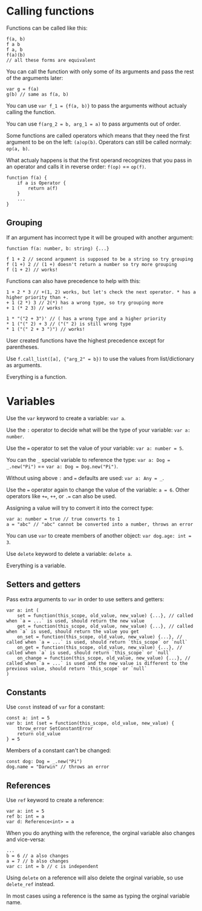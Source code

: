 # Calling functions
Functions can be called like this:
```
f(a, b)
f a b
f a, b
f(a)(b)
// all these forms are equivalent
```

You can call the function with only some of its arguments and pass the rest of the arguments later:
```
var g = f(a)
g(b) // same as f(a, b)
```

You can use `var f_1 = {f(a, b)}` to pass the arguments without actualy calling the function.

You can use `f(arg_2 = b, arg_1 = a)` to pass arguments out of order.

Some functions are called operators which means that they need the first argument to be on the left: `(a)op(b)`. Operators can still be called normaly: `op(a, b)`.

What actualy happens is that  the first operand recognizes that you pass in an operator and calls it in reverse order: `f(op)` == `op(f)`.
```
function f(a) {
    if a is Operator {
        return a(f)
    }
    ...
}
```

## Grouping
If an argument has incorrect type it will be grouped with another argument:
```
function f(a: number, b: string) {...}

f 1 + 2 // second argument is supposed to be a string so try grouping
f (1 +) 2 // (1 +) doesn't return a number so try more grouping
f (1 + 2) // works!
```

Functions can also have precedence to help with this:
```
1 + 2 * 3 // +(1, 2) works, but let's check the next operator. * has a higher priority than +.
+ 1 (2 *) 3 // 2(*) has a wrong type, so try grouping more
+ 1 (* 2 3) // works!
```
```
1 * "("2 + 3")' // ( has a wrong type and a higher priority
* 1 ("(" 2) + 3 // ("(" 2) is still wrong type
* 1 ("(" 2 + 3 ")") // works!
```

User created functions have the highest precedence except for parentheses.

Use `f.call_list([a], {"arg_2" = b})` to use the values from list/dictionary as arguments.

Everything is a function.

# Variables
Use the `var` keyword to create a variable: `var a`.

Use the `:` operator to decide what will be the type of your variable: `var a: number`.

Use the `=` operator to set the value of your variable: `var a: number = 5`.

You can the `_` special variable to reference the type: `var a: Dog = _.new("Pi")` == `var a: Dog = Dog.new("Pi")`.

Without using above `:` and `=` defaults are used: `var a: Any = _`.

Use the `=` operator again to change the value of the variable: `a = 6`. Other operators like `+=`, `++`, or `.=` can also be used.

Assigning a value will try to convert it into the correct type:
```
var a: number = true // true converts to 1
a = "abc" // "abc" cannot be converted into a number, throws an error
```

You can use `var` to create members of another object: `var dog.age: int = 3`.

Use `delete` keyword to delete a variable: `delete a`.

Everything is a variable.

## Setters and getters
Pass extra arguments to `var` in order to use setters and getters:
```
var a: int (
    set = function(this_scope, old_value, new_value) {...}, // called when `a = ...` is used, should return the new value
    get = function(this_scope, old_value, new_value) {...}, // called when `a` is used, should return the value you get
    on_set = function(this_scope, old_value, new_value) {...}, // called when `a = ...` is used, should return `this_scope` or `null`
    on_get = function(this_scope, old_value, new_value) {...}, // called when `a` is used, should return `this_scope` or `null`
    on_change = function(this_scope, old_value, new_value) {...}, // called when `a = ...` is used and the new value is different to the previous value, should return `this_scope` or `null`
)
```

## Constants
Use `const` instead of `var` for a constant:
```
const a: int = 5
var b: int (set = function(this_scope, old_value, new_value) {
    throw_error SetConstantError
    return old_value
} = 5
```

Members of a constant can't be changed:
```
const dog: Dog = _.new("Pi")
dog.name = "Darwin" // throws an error
```

## References
Use `ref` keyword to create a reference:
```
var a: int = 5
ref b: int = a
var d: Reference<int> = a
```

When you do anything with the reference, the orginal variable also changes and vice-versa:
```
...
b = 6 // a also changes
a = 7 // b also changes
var c: int = b // c is independent
```

Using `delete` on a reference will also delete the orginal variable, so use `delete_ref` instead.

In most cases using a reference is the same as typing the orginal variable name.
